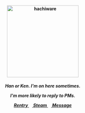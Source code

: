 <h4 align="center">
<img src="https://i.pinimg.com/736x/c1/4e/0c/c14e0ca220ec8a4cd6158ff837650d11.jpg"width="230" height="230" alt="hachiware">
<br>
</h4>
<h5 align="center">
  Han or Ken. I'm on here sometimes.
<p align> I'm more likely to reply to PMs. </p>
  
<a href=https://rentry.co/gantz> Rentry </a>⠀<a href=https://steamcommunity.com/id/katocha/> Steam </a>⠀<a href=https://neospring.org/@gantz> Message </a>
